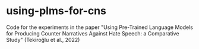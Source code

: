 # using-plms-for-cns
Code for the experiments in the paper "Using Pre-Trained Language Models for Producing Counter Narratives Against Hate Speech: a Comparative Study" (Tekiroğlu et al., 2022)
